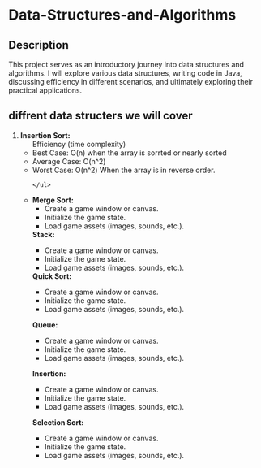 # Data-Structures-and-Algorithms

<h2>Description</h2>
This project serves as an introductory journey into data structures and algorithms. I will explore various data structures, writing code in Java, discussing efficiency in different scenarios, and ultimately exploring their practical applications.
<br />




<h2>diffrent data structers we will cover </h2>

<ol>
  <li>
    <strong>Insertion Sort:</strong>
    <ul>
      <bold>Efficiency (time complexity) </bold>
      <li>Best Case: O(n) when the array is sorrted or nearly sorted</li>
      <li>Average Case: O(n^2)</li>
      <li>Worst Case: O(n^2) When the array is in reverse order.</li>
      
    </ul>
  </li>
  <li>
    <strong>Merge Sort:</strong>
    <ul>
      <li>Create a game window or canvas.</li>
      <li>Initialize the game state.</li>
      <li>Load game assets (images, sounds, etc.).</li>
    </ul>
  </li>
  <strong>Stack:</strong>
    <ul>
      <li>Create a game window or canvas.</li>
      <li>Initialize the game state.</li>
      <li>Load game assets (images, sounds, etc.).</li>
    </ul>
  <strong>Quick Sort:</strong>
    <ul>
      <li>Create a game window or canvas.</li>
      <li>Initialize the game state.</li>
      <li>Load game assets (images, sounds, etc.).</li>
    </ul>

  <strong>Queue:</strong>
    <ul>
      <li>Create a game window or canvas.</li>
      <li>Initialize the game state.</li>
      <li>Load game assets (images, sounds, etc.).</li>
    </ul>
  </li>

  <strong>Insertion:</strong>
    <ul>
      <li>Create a game window or canvas.</li>
      <li>Initialize the game state.</li>
      <li>Load game assets (images, sounds, etc.).</li>
    </ul>
  </li>
   <strong>Selection Sort:</strong>
    <ul>
      <li>Create a game window or canvas.</li>
      <li>Initialize the game state.</li>
      <li>Load game assets (images, sounds, etc.).</li>
    </ul>
  </li>
  
  
  
</ol>



<!--
 ```diff
- text in red
+ text in green
! text in orange
# text in gray
@@ text in purple (and bold)@@
```
--!>
